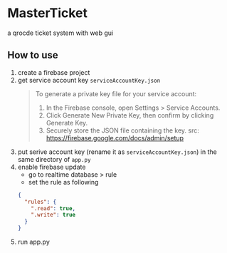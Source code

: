 # MasterTicket
a qrocde ticket system with web gui

## How to use
1. create a firebase project
2. get service account key `serviceAccountKey.json`
   > To generate a private key file for your service account:
   > 1. In the Firebase console, open Settings > Service Accounts.
   > 2. Click Generate New Private Key, then confirm by clicking Generate Key.
   > 3. Securely store the JSON file containing the key.
   > src: https://firebase.google.com/docs/admin/setup
3. put serive account key (rename it as `serviceAccountKey.json`) in the same directory of `app.py`
4. enable firebase update
   - go to realtime database > rule
   - set the rule as following
    ```json
    {
      "rules": {
        ".read": true,
        ".write": true
      }
    }
    ```
5. run app.py
